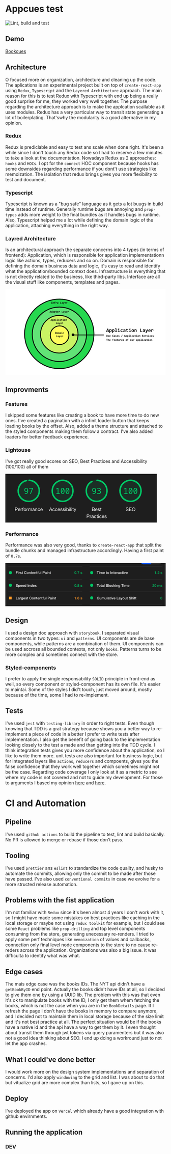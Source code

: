 # Appcues test

![Lint, build and test](https://github.com/jonatassales/appcues/workflows/Lint,%20build%20and%20test/badge.svg)

## Demo
[Bookcues](https://appcues.vercel.app/)

## Architecture
O focused more on organization, architecture and cleaning up the code. The aplications is an experimental project built on top of `create-react-app` using `Redux`, `Typescript` and the `Layered Architecture` approach. The main reason for this is to test Redux with Typescript with end up being a really good surprise for me, they worked very wwll together. The purpose regarding the architecture approach is to make the applcation scallable as it uses modules. Redux has a very particular way to transit state generating a lot of boilerplating. That'swhy the modularity is a good alternative in my opinion.

### Redux
Redux is prediclable and easy to test ans scale when done right. It's been a while since I don't touch any Redux code so I had to reserve a few minutes to take a look at the documentation. Nowadays Redux as 2 approaches: `hooks` and `HOCs`. I opt for the `connect` HOC component because hooks has some downsides regarding performance if you dont't use strategies like memoization. The isolation that redux brings gives you more flexibility to test and document.

### Typescript
Typescript is known as a "bug safe" language as it gets a lot buugs in build time instead of runtime. Generally runtime bugs are annoying and `prop-types` adds more weight to the final bundles as it handles bugs in runtime. Also, Typescript helped me a lot while defining the domain logic of the application, attaching everything in the right way.

### Layred Architecture
Is an architectural approach the separate concerns into 4 types (in terms of frontend): Application, which is responsible for application implementationn logic like actions, types, reducers and so on. Domain is responsible for defining the domain business data and logic, it's easy to read and identify what the application/bounded context does. Infrastructure is everything that is not directly related to the business, like third-party libs. Interface are all the visual stuff like components, templates and pages.

![Layered Architecture](/docs/images/layered.png?raw=true)

## Improvments

### Features
I skipped some features like creating a book to have more time to do new ones. I've created a pagination with a infinit loader button that keeps loading books by the offset. Also, added a theme structure and attached to the styled components making them follow a contract. I've also added loaders for better feedback experience.

### Lightouse
I've got really good scores on SEO, Best Practices and Accessibility (100/100) all of them

![Lighthouse scores](/docs/images/scores.png?raw=true)

### Performance
Performance was also very good, thanks to `create-react-app` that split the bundle chunks and managed infrastructure accordingly. Having a first paint of `0.7s`.

![Performance metrics](/docs/images/perf.png?raw=true)

## Design
I used a design doc approach with `storybook`. I separated visual components in two types: `ui` and `patterns`. UI components are de base components, while patterns are a combination of them. UI components can be used accross all bounded contexts, not only `books`. Patterns turns to be more complex and sometimes connect with the store.

### Styled-components
I prefer to apply the single responsability `SOLID` principle in front-end as well, so every component or styled-component has its own file. It's easier to maintai. Some of the styles I did't touch, just moved around, mostly because of the time, some I had to re-implement.

## Tests
I've used `jest` with `testing-library` in order to right tests. Even though knowing that TDD is a grat strategy because shows you a better way to re-implement a piece of code in a better I prefer to write tests after implementation. I also get the benefit of going back to the implementation looking closely to the test a made and than getting into the TDD cycle. I think integration tests gives you more confidence about the application, so I like to write them more. unit tests are also important for business logic, but for integrated layers like `actions`, `reducers` and compoents, gives you the false confidence that they work well together which sometimes might not be the case. Regarding code coverage I only look at it as a metric to see where my code is not covered and not to guide my development. For those to arguments I based my opinion [here](https://kentcdodds.com/blog/write-tests/) and [here](https://martinfowler.com/bliki/TestCoverage.html).

# CI and Automation

## Pipeline
I've used `github actions` to build the pipeline to test, lint and build basically. No PR is allowed to merge or rebase if those don't pass.

## Tooling
I've used `prettier` ans `eslint` to standardize the code quality, and husky to automate the commits, allowing only the commit to be made after those have passed. I've also used `conventional commits` in case we evolve for a more structed release automation.

## Problems with the fist application
I'm not familiar with `Redux` since it's been almost 4 years I don't work with it, so I might have made some mistakes on best practices like caching in the local storage or maybe not using `redux toolkit` for example, but I could see some `React` problems like `prop-drilling` and top level components consuming from the store, generating unecessary re-renders. I tried to apply some perf techniques like `memoization` of values and callbacks, connection only final level node components to the store to no cause re-reders across the application. Organizations was also a big issue. It was difficulta to identify what was what.

## Edge cases
The mais edge case was the books IDs. The NYT api didn't have a `getBookByID` end point. Actually the books didn't have IDs at all, so I decided to give them one by using a UUID lib. The problem with this was that even it's ok to manipulate books with the ID, I only get them whem fetching the books, which is not the case when you are in the `BookDetails` page. If I refresh the page I don't have the books in memory to compare anymore, and I decided not to maintain them in local storage because of the size limit and it's not best practice at all. The perfect situation would be if the books have a native id and the api have a way to get them by it. I even thought about transit them through jwt tokens via query paramenters but it was also not a good idea thinking about SEO. I end up doing a workround just to not let the app crashes.
## What I could've done better
I would work more on the design system implementations and separation of concerns. I'd also apply `windowing` to the grid and list. I was about to do that but vitualize grid are more complex than lists, so I gave up on this.

## Deploy
I've deployed the app on `Vercel` which already have a good integration with github envirnments.
## Running the application

### DEV
